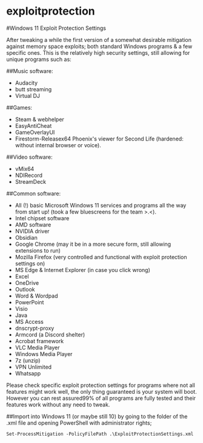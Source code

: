 # exploitprotection
#Windows 11 Exploit Protection Settings

After tweaking a while the first version of a somewhat desirable mitigation against memory space exploits; both standard Windows programs & a few specific ones. 
This is the relatively high security settings, still allowing for unique programs such as:

##Music software:

- Audacity
- butt streaming
- Virtual DJ

##Games:

- Steam & webhelper
- EasyAntiCheat
- GameOverlayUI
- Firestorm-Releasex64 Phoenix's viewer for Second Life (hardened: without internal browser or voice).

##Video software:

- vMix64
- NDIRecord
- StreamDeck

##Common software:

- All (!) basic Microsoft Windows 11 services and programs all the way from start up! (took a few bluescreens for the team >.<).
- Intel chipset software
- AMD software
- NVIDIA driver
- Obsidian
- Google Chrome (may it be in a more secure form, still allowing extensions to run)
- Mozilla Firefox (very controlled and functional with exploit protection settings on)
- MS Edge & Internet Explorer (in case you click wrong)
- Excel
- OneDrive
- Outlook
- Word & Wordpad
- PowerPoint
- Visio
- Java
- MS Access
- dnscrypt-proxy
- Armcord (a Discord shelter)
- Acrobat framework
- VLC Media Player
- Windows Media Player
- 7z (unzip)
- VPN Unlimited
- Whatsapp

Please check specific exploit protection settings for programs where not all features might work well, the only thing guaranteed is your system will boot. 
However you can rest assured99% of all programs are fully tested and their features work without any need to tweak.

##Import into Windows 11
(or maybe still 10) by going to the folder of the .xml file and opening PowerShell with administrator rights;

`Set-ProcessMitigation -PolicyFilePath .\ExploitProtectionSettings.xml`
